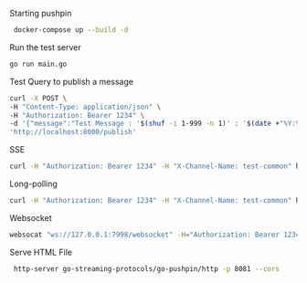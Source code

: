 
Starting pushpin
```bash
 docker-compose up --build -d
```

Run the test server
```bash
go run main.go
```

Test Query to publish a message
```bash
curl -X POST \
-H "Content-Type: application/json" \
-H "Authorization: Bearer 1234" \
-d '{"message":"Test Message : '$(shuf -i 1-999 -n 1)' : '$(date +"%Y:%m:%d:%H:%M:%S")'"}' \
'http://localhost:8000/publish'
```

SSE
```bash
curl -H "Authorization: Bearer 1234" -H "X-Channel-Name: test-common" http://127.0.0.1:7999/sse
```

Long-polling
```bash
curl -H "Authorization: Bearer 1234" -H "X-Channel-Name: test-common" http://127.0.0.1:7998/longpoll
```

Websocket
```bash
websocat "ws://127.0.0.1:7998/websocket" -H="Authorization: Bearer 1234" -H="X-Channel-Name: test-common"
```

Serve HTML File
```bash
 http-server go-streaming-protocols/go-pushpin/http -p 8081 --cors
```